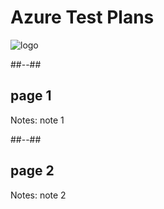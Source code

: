 <!-- .slide: class="transition bg-blue" -->

# Azure Test Plans
![logo](./assets/images/services/test/logo.svg)

##--##

## page 1

Notes:
note 1

##--##

## page 2

Notes:
note 2
